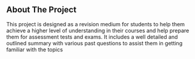 <h2>About The Project</h2>
<p>
    This project is designed as a revision medium for students to help them achieve a higher level of understanding in their courses and help prepare them for assessment tests and exams. It includes a well detailed and outlined summary with various past questions to assist them in getting familiar with the topics
</p>